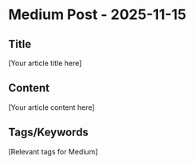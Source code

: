 # Medium Post - 2025-11-15

## Title
[Your article title here]

## Content
[Your article content here]

## Tags/Keywords
[Relevant tags for Medium]
